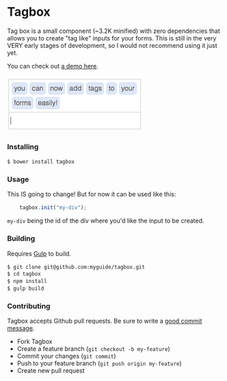 # Tagbox

Tag box is a small component (~3.2K minified) with zero dependencies
that allows you to create "tag like" inputs for your forms. This is
still in the very VERY early stages of development, so I would not
recommend using it just yet.

You can check out [a demo here](https://jsfiddle.net/o4cc8cnd/2/).

![tagbox](https://raw.githubusercontent.com/myguide/tagbox/master/images/demo.png)

### Installing

```bash
$ bower install tagbox
```

### Usage
This IS going to change! But for now it can be used like this:

```javascript
	tagbox.init("my-div");
```

`my-div` being the id of the div where you'd like the input
to be created.

### Building

Requires [Gulp](https://github.com/gulpjs/gulp) to build.

```bash
$ git clone git@github.com:myguide/tagbox.git
$ cd tagbox
$ npm install
$ gulp build
```

### Contributing

Tagbox accepts Github pull requests. Be sure to write a
[good commit message](http://chris.beams.io/posts/git-commit/).

  - Fork Tagbox
  - Create a feature branch (`git checkout -b my-feature`)
  - Commit your changes (`git commit`)
  - Push to your feature branch (`git push origin my-feature`)
  - Create new pull request
